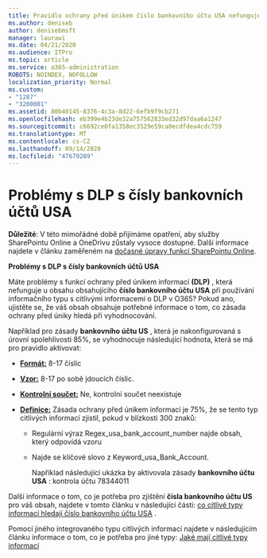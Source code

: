 ```yaml
---
title: Pravidlo ochrany před únikem číslo bankovního účtu USA nefunguje
ms.author: deniseb
author: denisebmsft
manager: laurawi
ms.date: 04/21/2020
ms.audience: ITPro
ms.topic: article
ms.service: o365-administration
ROBOTS: NOINDEX, NOFOLLOW
localization_priority: Normal
ms.custom:
- "1287"
- "3200001"
ms.assetid: 80b40145-8376-4c3a-8d22-6efb9f9cb271
ms.openlocfilehash: eb399e4b23de32a757562833ed32d97daa6a1247
ms.sourcegitcommit: c6692ce0fa1358ec3529e59ca0ecdfdea4cdc759
ms.translationtype: MT
ms.contentlocale: cs-CZ
ms.lasthandoff: 09/14/2020
ms.locfileid: "47679289"
---
```

# <a name="dlp-issues-with-us-bank-account-numbers"></a>Problémy s DLP s čísly bankovních účtů USA

**Důležité**: V této mimořádné době přijímáme opatření, aby služby SharePointu Online a OneDrivu zůstaly vysoce dostupné. Další informace najdete v článku zaměřeném na [dočasné úpravy funkcí SharePointu Online](https://aka.ms/ODSPAdjustments).

**Problémy s DLP s čísly bankovních účtů USA**

Máte problémy s funkcí ochrany před únikem informací **(DLP)** , která nefunguje u obsahu obsahujícího **číslo bankovního účtu USA** při používání informačního typu s citlivými informacemi o DLP v O365? Pokud ano, ujistěte se, že váš obsah obsahuje potřebné informace o tom, co zásada ochrany před úniky hledá při vyhodnocování.
  
Například pro zásady **bankovního účtu US** , která je nakonfigurovaná s úrovní spolehlivosti 85%, se vyhodnocuje následující hodnota, která se má pro pravidlo aktivovat:
  
- **[Formát:](https://docs.microsoft.com/microsoft-365/compliance/sensitive-information-type-entity-definitions#format-77)** 8-17 číslic

- **[Vzor:](https://docs.microsoft.com/microsoft-365/compliance/sensitive-information-type-entity-definitions#pattern-77)** 8-17 po sobě jdoucích číslic.

- **[Kontrolní součet:](https://docs.microsoft.com/microsoft-365/compliance/sensitive-information-type-entity-definitions#checksum-76)** Ne, kontrolní součet neexistuje

- **[Definice:](https://docs.microsoft.com/microsoft-365/compliance/sensitive-information-type-entity-definitions)** Zásada ochrany před únikem informací je 75%, že se tento typ citlivých informací zjistil, pokud v blízkosti 300 znaků:

  - Regulární výraz Regex_usa_bank_account_number najde obsah, který odpovídá vzoru

  - Najde se klíčové slovo z Keyword_usa_Bank_Account.

    Například následující ukázka by aktivovala zásady **bankovního účtu USA** : kontrola účtu 78344011

Další informace o tom, co je potřeba pro zjištění **čísla bankovního účtu US** pro váš obsah, najdete v tomto článku v následující části: [co citlivé typy informací hledají číslo bankovního účtu USA](https://docs.microsoft.com/microsoft-365/compliance/sensitive-information-type-entity-definitions#us-bank-account-number) .
  
Pomocí jiného integrovaného typu citlivých informací najdete v následujícím článku informace o tom, co je potřeba pro jiné typy: [Jaké mají citlivé typy informací](https://docs.microsoft.com/microsoft-365/compliance/sensitive-information-type-entity-definitions)
  